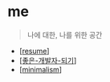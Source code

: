 # me

> 나에 대한, 나를 위한 공간

- [[resume]]
- [[좋은-개발자-되기]]
- [[minimalism]]

[//begin]: # "Autogenerated link references for markdown compatibility"
[resume]: resume "resume"
[좋은-개발자-되기]: 좋은-개발자-되기 "좋은 개발자 되기"
[minimalism]: minimalism "minimalism"
[//end]: # "Autogenerated link references"
